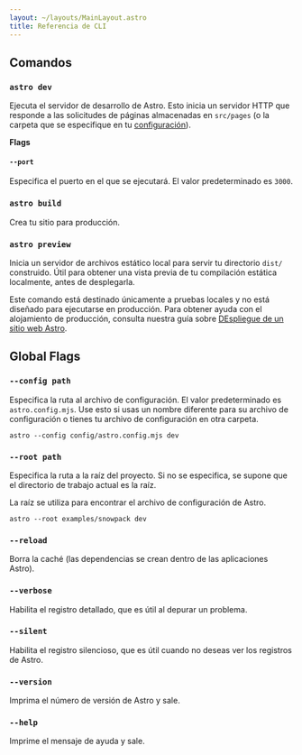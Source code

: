 ```yaml
---
layout: ~/layouts/MainLayout.astro
title: Referencia de CLI
---
```


## Comandos

### `astro dev`

Ejecuta el servidor de desarrollo de Astro. Esto inicia un servidor HTTP que responde a las solicitudes de páginas almacenadas en `src/pages` (o la carpeta que se especifique en tu [configuración](/es/reference/configuration-reference)).

**Flags**

#### `--port`

Especifica el puerto en el que se ejecutará. El valor predeterminado es `3000`.

### `astro build`

Crea tu sitio para producción.

### `astro preview`

Inicia un servidor de archivos estático local para servir tu directorio `dist/` construido. Útil para obtener una vista previa de tu compilación estática localmente, antes de desplegarla.

Este comando está destinado únicamente a pruebas locales y no está diseñado para ejecutarse en producción. Para obtener ayuda con el alojamiento de producción, consulta nuestra guía sobre [DEspliegue de un sitio web Astro](/es/guides/deploy).

## Global Flags

### `--config path`

Especifica la ruta al archivo de configuración. El valor predeterminado es `astro.config.mjs`. Use esto si usas un nombre diferente para su archivo de configuración o tienes tu archivo de configuración en otra carpeta.

```shell
astro --config config/astro.config.mjs dev
```

### `--root path`

Especifica la ruta a la raíz del proyecto. Si no se especifica, se supone que el directorio de trabajo actual es la raíz.

La raíz se utiliza para encontrar el archivo de configuración de Astro.

```shell
astro --root examples/snowpack dev
```

### `--reload`

Borra la caché (las dependencias se crean dentro de las aplicaciones Astro).

### `--verbose`

Habilita el registro detallado, que es útil al depurar un problema.

### `--silent`

Habilita el registro silencioso, que es útil cuando no deseas ver los registros de Astro.

### `--version`

Imprima el número de versión de Astro y sale.

### `--help`

Imprime el mensaje de ayuda y sale.
